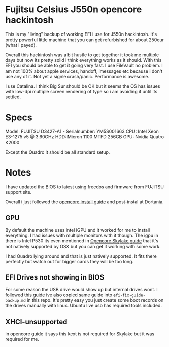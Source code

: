 # Fujitsu Celsius J550n opencore hackintosh
This is my "living" backup of working EFI i use for J550n hackintosh. It's pretty powerful little machine that you can get refurbished for about 250eur (what i payed).

Overall this hackintosh was a bit hustle to get together it took me multiple days but now its pretty solid i think everything works as it should. With this EFI you should be able to get it going very fast. I use FileVault no problem. I am not 100% about apple services, handoff, imessages etc because i don't use any of it. Not yet a signle crash/panic. Performance is awesome.

I use Catalina. I think Big Sur should be OK but it seems the OS has issues with low-dpi multiple screen rendering of type so i am avoiding it until its settled.

# Specs
Model: FUJITSU D3427-A1 - Serialnumber: YM5S001663
CPU: Intel Xeon E3-1275 v5 @ 3.60GHz
HDD: Micron 1100 MTFD 256GB
GPU: Nvidia Quatro K2000

Except the Quadro it should be all standard setup.

# Notes
I have updated the BIOS to latest using freedos and firmware from FUJITSU support site.

Overall i just followed the [opencore install guide](https://dortania.github.io/OpenCore-Install-Guide/) and post-instal at Dortania.

## GPU
By default the machine uses intel iGPU and it worked for me to install everything. I had issues with multiple monitors with it though. The igpu in there is Intel P530 its even mentioned in [Opencore Skylake guide](https://dortania.github.io/OpenCore-Install-Guide/config.plist/skylake.html#deviceproperties) that it's not natively supported by OSX but you can get it working with some work.

I had Quadro lying around and that is just natively supported. It fits there perfectly but watch out for bigger cards they will be too long.

## EFI Drives not showing in BIOS
For some reason the USB drive would show up but internal drives wont. I followed [this guide](https://www.reddit.com/r/hackintosh/comments/fj3zrj/booting_opencore_without_the_usb_on_an_asrock/) ive also copied same guide into `efi-fix-guide-backup.md` in this repo.
It's pretty easy you just create some boot records on the drives manually with linux. Ubuntu live usb has required tools included.

## XHCI-unsupported
in opencore guide it says this kext is not required for Skylake but it was required for me.

